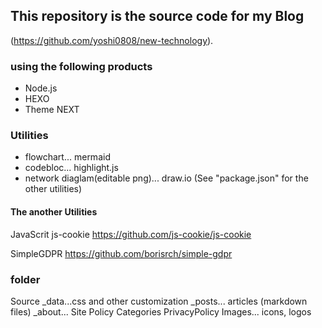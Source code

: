 ## This repository is the source code for my Blog
 (https://github.com/yoshi0808/new-technology).

### using the following products

- Node.js
- HEXO
- Theme NEXT

### Utilities

- flowchart... mermaid
- codebloc... highlight.js
- network diaglam(editable png)... draw.io
(See "package.json" for the other utilities)

#### The another Utilities

JavaScrit
js-cookie
https://github.com/js-cookie/js-cookie

SimpleGDPR
https://github.com/borisrch/simple-gdpr

### folder

Source
_data...css and other customization
_posts... articles (markdown files)
_about... Site Policy
Categories
PrivacyPolicy
Images... icons, logos

